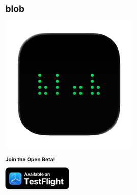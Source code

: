 # blob

<img src="blob.png" width="400"/>

### Join the Open Beta!

[<img src="testflight.png" width="200"/>](https://testflight.apple.com/join/7hU38QSS)
